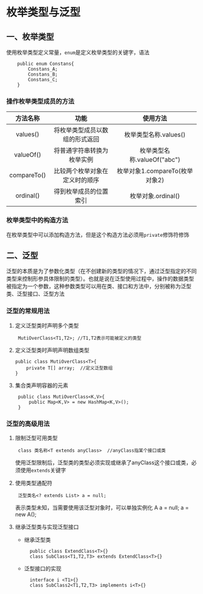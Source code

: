 # 枚举类型与泛型

## 一、枚举类型

使用枚举类型定义常量，`enum`是定义枚举类型的关键字，语法

        public enum Constans{
            Constans_A;
            Constans_B;
            Constans_C;
        }

### 操作枚举类型成员的方法

| 方法名称 | 功能 |  使用方法  |
| :----: | :-----: | :----: |
| values() | 将枚举类型成员以数组的形式返回  |   枚举类型名称.values()    |
| valueOf() | 将普通字符串转换为枚举实例    |  枚举类型名称.valueOf("abc")      |
| compareTo() | 比较两个枚举对象在定义时的顺序    |   枚举对象1.compareTo(枚举对象2)    |
| ordinal() | 得到枚举成员的位置索引 | 枚举对象.ordinal() |

### 枚举类型中的构造方法

在枚举类型中可以添加构造方法，但是这个构造方法必须用`private`修饰符修饰

## 二、泛型

泛型的本质是为了参数化类型（在不创建新的类型的情况下，通过泛型指定的不同类型来控制形参具体限制的类型）。也就是说在泛型使用过程中，操作的数据类型被指定为一个参数，这种参数类型可以用在类、接口和方法中，分别被称为泛型类、泛型接口、泛型方法

### 泛型的常规用法

1. 定义泛型类时声明多个类型

        MutiOverClass<T1,T2>; //T1,T2表示可能被定义的类型

2. 定义泛型类时声明声明数组类型

       public class MutiOverClass<T>{
           private T[] array;  //定义泛型数组
       }

3. 集合类声明容器的元素

        public class MutiOverClass<K,V>{
            public Map<K,V> = new HashMap<K,V>();
        }


### 泛型的高级用法

1. 限制泛型可用类型

        class 类名称<T extends anyClass>  //anyClass指某个接口或类

    使用泛型限制后，泛型类的类型必须实现或继承了anyClass这个接口或类，必须使用`extends`关键字

2. 使用类型通配符

        泛型类名<? extends List> a = null;

    <? extends List>表示类型未知，当需要使用该泛型对象时，可以单独实例化

        A<? extends List> a = null;
        a = new A<ArrayList>();

3. 继承泛型类与实现泛型接口

    * 继承泛型类

            public class ExtendClass<T>{}
            class SubClass<T1,T2,T3> extends ExtendClass<T>{}

    * 泛型接口的实现

            interface i <T1>{}
            class SubClass2<T1,T2,T3> implements i<T>{}